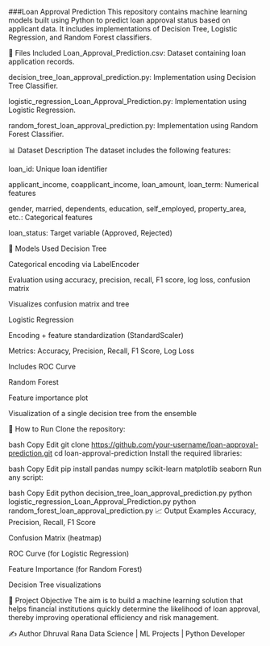 ###Loan Approval Prediction
This repository contains machine learning models built using Python to predict loan approval status based on applicant data. It includes implementations of Decision Tree, Logistic Regression, and Random Forest classifiers.

📁 Files Included
Loan_Approval_Prediction.csv: Dataset containing loan application records.

decision_tree_loan_approval_prediction.py: Implementation using Decision Tree Classifier.

logistic_regression_Loan_Approval_Prediction.py: Implementation using Logistic Regression.

random_forest_loan_approval_prediction.py: Implementation using Random Forest Classifier.

📊 Dataset Description
The dataset includes the following features:

loan_id: Unique loan identifier

applicant_income, coapplicant_income, loan_amount, loan_term: Numerical features

gender, married, dependents, education, self_employed, property_area, etc.: Categorical features

loan_status: Target variable (Approved, Rejected)

🧠 Models Used
Decision Tree

Categorical encoding via LabelEncoder

Evaluation using accuracy, precision, recall, F1 score, log loss, confusion matrix

Visualizes confusion matrix and tree

Logistic Regression

Encoding + feature standardization (StandardScaler)

Metrics: Accuracy, Precision, Recall, F1 Score, Log Loss

Includes ROC Curve

Random Forest

Feature importance plot

Visualization of a single decision tree from the ensemble

🔧 How to Run
Clone the repository:

bash
Copy
Edit
git clone https://github.com/your-username/loan-approval-prediction.git
cd loan-approval-prediction
Install the required libraries:

bash
Copy
Edit
pip install pandas numpy scikit-learn matplotlib seaborn
Run any script:

bash
Copy
Edit
python decision_tree_loan_approval_prediction.py
python logistic_regression_Loan_Approval_Prediction.py
python random_forest_loan_approval_prediction.py
📈 Output Examples
Accuracy, Precision, Recall, F1 Score

Confusion Matrix (heatmap)

ROC Curve (for Logistic Regression)

Feature Importance (for Random Forest)

Decision Tree visualizations

📌 Project Objective
The aim is to build a machine learning solution that helps financial institutions quickly determine the likelihood of loan approval, thereby improving operational efficiency and risk management.

✍️ Author
Dhruval Rana
Data Science | ML Projects | Python Developer
